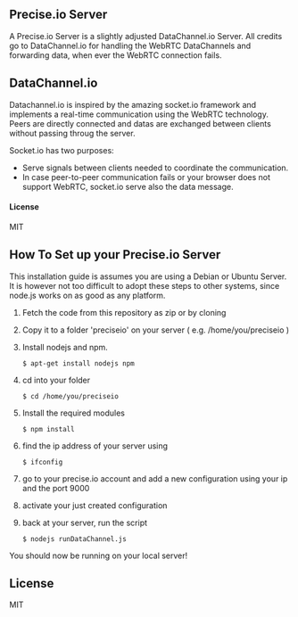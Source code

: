 ## Precise.io Server
A Precise.io Server is a slightly adjusted DataChannel.io Server. All credits go to DataChannel.io for handling the WebRTC DataChannels and forwarding data, when ever the WebRTC connection fails.

## DataChannel.io

Datachannel.io is inspired by the amazing socket.io framework and implements a real-time communication using the WebRTC technology.
Peers are directly connected and datas are exchanged between clients without passing throug the server.

Socket.io has two purposes:
* Serve signals between clients needed to coordinate the communication.
* In case peer-to-peer communication fails or your browser does not support WebRTC, socket.io serve also the data message.
 
#### License

MIT

## How To Set up your Precise.io Server
This installation guide is assumes you are using a Debian or Ubuntu Server. It is however not too difficult to adopt these steps to other systems, since node.js works on as good as any platform.

1. Fetch the code from this repository as zip or by cloning
2. Copy it to a folder 'preciseio' on your server ( e.g. /home/you/preciseio )
3. Install nodejs and npm.

	`$ apt-get install nodejs npm`

4. cd into your folder

	`$ cd /home/you/preciseio`

5. Install the required modules

	`$ npm install`

6. find the ip address of your server using

	`$ ifconfig`

7. go to your precise.io account and add a new configuration using your ip and the port 9000
8. activate your just created configuration	
9. back at your server, run the script

	`$ nodejs runDataChannel.js`
	
You should now be running on your local server!

## License

MIT
